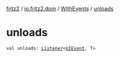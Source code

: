 [fritz2](../../index.md) / [io.fritz2.dom](../index.md) / [WithEvents](index.md) / [unloads](./unloads.md)

# unloads

`val unloads: `[`Listener`](../-listener/index.md)`<`[`UIEvent`](https://kotlinlang.org/api/latest/jvm/stdlib/org.w3c.dom.events/-u-i-event/index.html)`, T>`